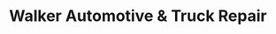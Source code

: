 ---
title: "Walker Automotive & Truck Repair"
url: /las-vegas/walker-automotive-and-truck-repair/
shop: car repair
---